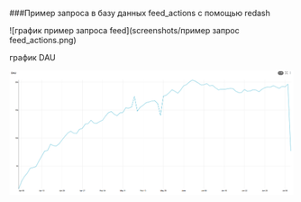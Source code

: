 ###Пример запроса в базу данных feed_actions с помощью redash

![график пример запроса feed](screenshots/пример запрос feed_actions.png)

график DAU

![график DAU](screenshots/DAU.png)
